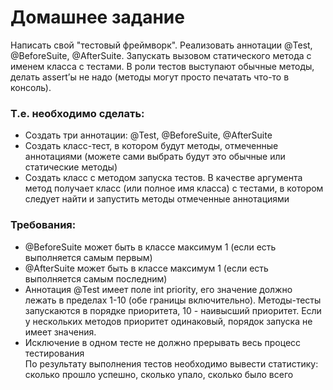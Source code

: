 # Домашнее задание
Написать свой "тестовый фреймворк". Реализовать аннотации @Test, @BeforeSuite, @AfterSuite. Запускать вызовом
статического метода с именем класса с тестами. В роли тестов выступают обычные методы, делать assert’ы не надо (методы
могут просто печатать что-то в консоль).
### Т.е. необходимо сделать:
- Создать три аннотации: @Test, @BeforeSuite, @AfterSuite
- Создать класс-тест, в котором будут методы, отмеченные аннотациями (можете сами выбрать будут это обычные или
статические методы)
- Создать класс с методом запуска тестов. В качестве аргумента метод получает класс (или полное имя класса) с
тестами, в котором следует найти и запустить методы отмеченные аннотациями
### Требования:
- @BeforeSuite может быть в классе максимум 1 (если есть выполняется самым первым)
- @AfterSuite может быть в классе максимум 1 (если есть выполняется самым последним)
- Аннотация @Test имеет поле int priority, его значение должно лежать в пределах 1-10 (обе границы включительно).
Методы-тесты запускаются в порядке приоритета, 10 - наивысший приоритет. Если у нескольких методов приоритет
одинаковый, порядок запуска не имеет значения.
- Исключение в одном тесте не должно прерывать весь процесс тестирования  
По результату выполнения тестов необходимо вывести статистику: сколько прошло успешно, сколько упало, сколько было
всего